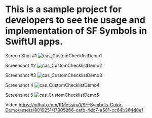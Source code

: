 # This is a sample project for developers to see the usage and implementation of SF Symbols in SwiftUI apps.

Screen Shot #1
![cas_CustomChecklistDemo1](https://github.com/KMessina1/SF-Symbols-Color-Demo/assets/8019251/13123b3b-5382-4ca8-81e4-4664351d9ddf)

Screenshot #2
![cas_CustomChecklistDemo2](https://github.com/KMessina1/SF-Symbols-Color-Demo/assets/8019251/fcc9ca8b-9357-48aa-90e8-7e2d659e0e92)

Screenshot #3
![cas_CustomChecklistDemo3](https://github.com/KMessina1/SF-Symbols-Color-Demo/assets/8019251/bbf139c1-85e8-4114-9d42-be2e88d46538)

Screenshot 4
![cas_CustomChecklistDemo4](https://github.com/KMessina1/SF-Symbols-Color-Demo/assets/8019251/19e8ae33-2071-4d51-a2b4-e5f0ed726014)

Screenshot 5
![cas_CustomChecklistDemo5](https://github.com/KMessina1/SF-Symbols-Color-Demo/assets/8019251/0d0f00bc-e157-4589-86f6-b35df943df9a)

Video
https://github.com/KMessina1/SF-Symbols-Color-Demo/assets/8019251/17305266-cafb-4dc7-a581-cc64b364d8e1

